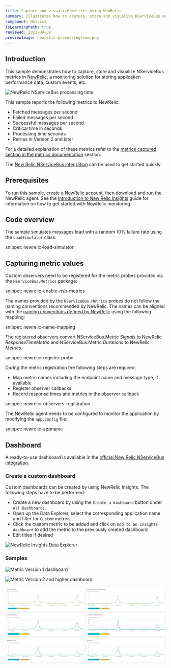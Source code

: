 ```yaml
---
title: Capture and visualize metrics using NewRelic
summary: Illustrates how to capture, store and visualize NServiceBus metrics in NewRelic.
component: Metrics
isLearningPath: true
reviewed: 2021-09-08
previewImage: newrelic-processingtime.png
---
```


## Introduction

This sample demonstrates how to capture, store and visualize NServiceBus metrics in [NewRelic](https://newrelic.com/), a monitoring solution for storing application performance data, custom events, etc.

![NewRelic NServiceBus processing time](newrelic-processingtime.png)

This sample reports the following metrics to NewRelic:

* Fetched messages per second
* Failed messages per second
* Successful messages per second
* Critical time in seconds
* Processing time seconds
* Retries in Version 2 and later

For a detailed explanation of these metrics refer to the [metrics captured section in the metrics documentation](/monitoring/metrics/definitions.md) section.

The [New Relic NServiceBus integration](https://newrelic.com/instant-observability/nservicebus/f3f28a00-8cea-41f1-a6fe-ebf5eae5791e) can be used to get started quickly.

## Prerequisites

To run this sample, [create a NewRelic account](https://newrelic.com/signup?via=login), then download and run the NewRelic agent.
See the [Introduction to New Relic Insights](https://docs.newrelic.com/docs/insights/use-insights-ui/getting-started/introduction-new-relic-insights) guide for information on how to get started with NewRelic monitoring.

## Code overview

The sample simulates messages load with a random 10% failure rate using the `LoadSimulator` class:

snippet: newrelic-load-simulator

## Capturing metric values

Custom observers need to be registered for the metric probes provided via the `NServiceBus.Metrics` package:

snippet: newrelic-enable-nsb-metrics

The names provided by the `NServiceBus.Metrics` probes do not follow the naming conventions recommended by NewRelic. The names can be aligned with the [naming conventions defined by NewRelic](https://docs.newrelic.com/docs/agents/manage-apm-agents/agent-data/collect-custom-metrics) using the following mapping:

snippet: newrelic-name-mapping

The registered observers convert NServiceBus.Metric *Signals* to NewRelic *ResponseTimeMetric* and NServiceBus.Metric *Durations* to NewRelic *Metrics*.

snippet: newrelic-register-probe

During the metric registration the following steps are required:

* Map metric names including the endpoint name and message type, if available
* Register observer callbacks
* Record response times and metrics in the observer callback

snippet: newrelic-observers-registration

The NewRelic agent needs to be configured to monitor the application by modifying the `app.config` file:

snippet: newrelic-appname

## Dashboard

A ready-to-use dashboard is available in the [official New Relic NServiceBus integration](https://newrelic.com/instant-observability/nservicebus/f3f28a00-8cea-41f1-a6fe-ebf5eae5791e).

### Create a custom dashboard

Custom dashboards can be created by using NewRelic Insights. The following steps have to be performed:

 * Create a new dashboard by using the `Create a dashboard` button under `All Dashboards`.
 * Open up the Data Explorer, select the corresponding application name and filter for `Custom` metrics.
 * Click the custom metric to be added and click on `Add to an Insights dashboard` to add the metric to the previously created dashboard
 * Edit titles if desired

![NewRelic Insights Data Explorer](newrelic-insights-dataexplorer.png)

### Samples

![Metric Version 1 dashboard](newrelic-dashboard-metric1.png)

![Metric Version 2 and higher dashboard](newrelic-dashboard-metric2andhigher.png)

![Multiple metrics combined](newrelic-dashboard-combined.png)
